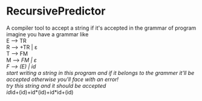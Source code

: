 # RecursivePredictor
A compiler tool to accept a string if it's accepted in the grammar of program
<br/>
imagine you have a grammar like
<br/>
E --> TR
<br/>
R --> +TR | ε
<br/>
T --> FM
<br/>
M --> *FM | ε
<br/>
F --> (E) | id
<br/>
start writing a string in this program and if it belongs to the grammer it'll be accepted otherwise you'll face with an error!
<br/>
try this string and it should be accepted
<br/>
id*id+(id)+id*(id)+id*id+(id)
